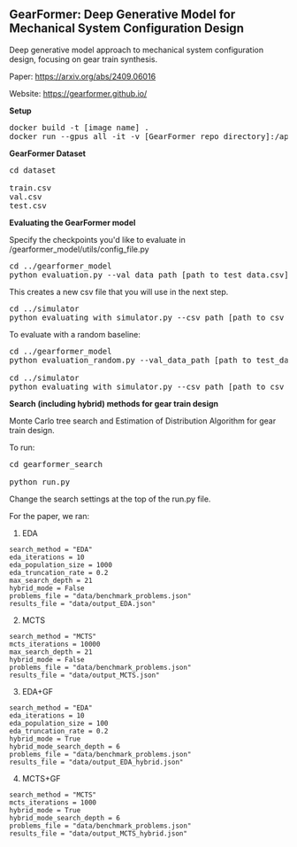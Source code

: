 ## GearFormer: Deep Generative Model for Mechanical System Configuration Design

Deep generative model approach to mechanical system configuration design, focusing on gear train synthesis.

Paper: https://arxiv.org/abs/2409.06016

Website: https://gearformer.github.io/

**Setup**
<pre>
docker build -t [image name] .
docker run --gpus all -it -v [GearFormer repo directory]:/app gearformer
</pre>

**GearFormer Dataset**
<pre>
cd dataset

train.csv
val.csv
test.csv
</pre>

**Evaluating the GearFormer model**

Specify the checkpoints you'd like to evaluate in /gearformer_model/utils/config_file.py

<pre>
cd ../gearformer_model
python evaluation.py --val_data_path [path to test_data.csv]
</pre>

This creates a new csv file that you will use in the next step.

<pre>
cd ../simulator
python evaluating_with_simulator.py --csv_path [path to csv file generated in the above step]
</pre>

To evaluate with a random baseline:

<pre>
cd ../gearformer_model
python evaluation_random.py --val_data_path [path to test_data.csv]

cd ../simulator
python evaluating_with_simulator.py --csv_path [path to csv file generated in the above]
</pre>


**Search (including hybrid) methods for gear train design**

Monte Carlo tree search and Estimation of Distribution Algorithm for gear train design.

To run:

<pre>
cd gearformer_search

python run.py
</pre>

Change the search settings at the top of the run.py file.

For the paper, we ran:
1. EDA
```
search_method = "EDA"
eda_iterations = 10
eda_population_size = 1000
eda_truncation_rate = 0.2
max_search_depth = 21
hybrid_mode = False
problems_file = "data/benchmark_problems.json"
results_file = "data/output_EDA.json"
```
2. MCTS
```
search_method = "MCTS"
mcts_iterations = 10000
max_search_depth = 21
hybrid_mode = False
problems_file = "data/benchmark_problems.json"
results_file = "data/output_MCTS.json"
```
3. EDA+GF
```
search_method = "EDA"
eda_iterations = 10
eda_population_size = 100
eda_truncation_rate = 0.2
hybrid_mode = True
hybrid_mode_search_depth = 6
problems_file = "data/benchmark_problems.json"
results_file = "data/output_EDA_hybrid.json"
```
4. MCTS+GF
```
search_method = "MCTS"
mcts_iterations = 1000
hybrid_mode = True
hybrid_mode_search_depth = 6
problems_file = "data/benchmark_problems.json"
results_file = "data/output_MCTS_hybrid.json"
```
